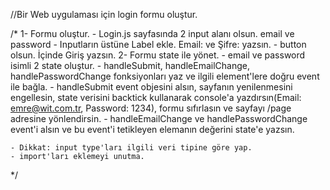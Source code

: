 //Bir Web uygulaması için login formu oluştur. 

/*
1- Formu oluştur. 
    - Login.js sayfasında 2 input alanı olsun. email ve password 
    - Inputların üstüne Label ekle. Email: ve Şifre: yazsın. 
    - button olsun. İçinde Giriş yazsın. 
2- Formu state ile yönet. 
    - email ve password isimli 2 state oluştur. 
    - handleSubmit, handleEmailChange, handlePasswordChange fonksiyonları yaz ve ilgili element'lere doğru event ile bağla. 
    - handleSubmit event objesini alsın, sayfanın yenilenmesini engellesin, state verisini backtick kullanarak console'a yazdırsın(Email: emre@wit.com.tr, Password: 1234), formu sıfırlasın ve sayfayı /page adresine yönlendirsin. 
    - handleEmailChange ve handlePasswordChange event'i alsın ve bu event'i tetikleyen elemanın değerini state'e yazsın. 
    
    - Dikkat: input type'ları ilgili veri tipine göre yap. 
    - import'ları eklemeyi unutma.
*/